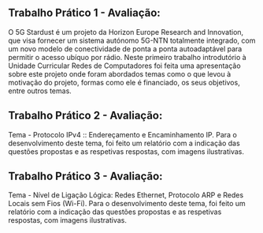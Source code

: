 ## Trabalho Prático 1 - Avaliação: 

O 5G Stardust é um projeto da Horizon Europe Research and Innovation, que visa fornecer um sistema autónomo 5G-NTN totalmente integrado, com um novo modelo de conectividade de ponta a ponta autoadaptável para permitir o acesso ubíquo por rádio.
Neste primeiro trabalho introdutório à Unidade Curricular Redes de Computadores foi feita uma apresentação sobre este projeto onde foram abordados temas como o que levou à motivação do projeto, formas como ele é financiado, os seus objetivos, entre outros temas. 

## Trabalho Prático 2 - Avaliação: 

Tema - Protocolo IPv4 :: Endereçamento e Encaminhamento IP.
Para o desenvolvimento deste tema, foi feito um relatório com a indicação das questões propostas e as respetivas respostas, com imagens ilustrativas. 

## Trabalho Prático 3 - Avaliação: 

Tema - Nível de Ligação Lógica: Redes Ethernet, Protocolo ARP e Redes Locais sem Fios (Wi-Fi).
Para o desenvolvimento deste tema, foi feito um relatório com a indicação das questões propostas e as respetivas respostas, com imagens ilustrativas. 
